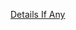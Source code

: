 [Details If Any](https://github.com/deathbybandaid/piholeparser/blob/master/RecentRunLogs/parsingscripts/AdguardSocialMediaFilter.md)

